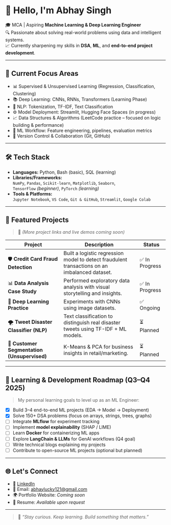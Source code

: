 # 👋 Hello, I'm Abhay Singh

🎓 MCA | Aspiring **Machine Learning & Deep Learning Engineer**  
🔍 Passionate about solving real-world problems using data and intelligent systems.  
📈 Currently sharpening my skills in **DSA**, **ML**, and **end-to-end project development**.

---

## 🚀 Current Focus Areas

- 📊 Supervised & Unsupervised Learning (Regression, Classification, Clustering)
- 📚 Deep Learning: CNNs, RNNs, Transformers (Learning Phase)
- 💬 NLP: Tokenization, TF-IDF, Text Classification
- ⚙️ Model Deployment: Streamlit, Hugging Face Spaces (in progress)
- 📈 Data Structures & Algorithms (LeetCode practice – focused on logic building & performance)
- 🧪 ML Workflow: Feature engineering, pipelines, evaluation metrics
- 🔄 Version Control & Collaboration (Git, GitHub)

---

## 🛠️ Tech Stack

- **Languages:** Python, Bash (basic), SQL (learning)
- **Libraries/Frameworks:**  
  `NumPy`, `Pandas`, `Scikit-learn`, `Matplotlib`, `Seaborn`,  
  `TensorFlow` *(beginner)*, `PyTorch` *(learning)*  
- **Tools & Platforms:**  
  `Jupyter Notebook`, `VS Code`, `Git & GitHub`, `Streamlit`, `Google Colab`

---

## 📂 Featured Projects

> 🔗 *(More project links and live demos coming soon)*

| Project | Description | Status |
|--------|-------------|--------|
| 🛡️ **Credit Card Fraud Detection** | Built a logistic regression model to detect fraudulent transactions on an imbalanced dataset. | ✅ In Progress |
| 📊 **Data Analysis Case Study** | Performed exploratory data analysis with visual storytelling and insights. | ✅ In Progress |
| 🧠 **Deep Learning Practice** | Experiments with CNNs using image datasets. | ✅ Ongoing |
| 🌪️ **Tweet Disaster Classifier (NLP)** | Text classification to distinguish real disaster tweets using TF-IDF + ML models. | ⏳ Planned |
| 🧮 **Customer Segmentation (Unsupervised)** | K-Means & PCA for business insights in retail/marketing. | ⏳ Planned |

---

## 🧭 Learning & Development Roadmap (Q3–Q4 2025)

> My personal learning goals to level up as an ML Engineer:

- [x] Build 3–4 end-to-end ML projects (EDA → Model → Deployment)
- [x] Solve 150+ DSA problems (focus on arrays, strings, trees, graphs)
- [ ] Integrate **MLflow** for experiment tracking
- [ ] Implement **model explainability** (SHAP / LIME)
- [ ] Learn **Docker** for containerizing ML apps
- [ ] Explore **LangChain & LLMs** for GenAI workflows (Q4 goal)
- [ ] Write technical blogs explaining my projects
- [ ] Contribute to open-source ML projects (optional but planned)

---

## 🌐 Let's Connect

- 📇 [LinkedIn](https://www.linkedin.com/in/abhay-singh-1694b221b/)
- 📧 Email: abhaylucky121@gmail.com
- 🌍 Portfolio Website: *Coming soon*  
- 💼 Resume: *Available upon request*

---

> 🧠 *“Stay curious. Keep learning. Build something that matters.”*



